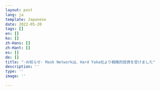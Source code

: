 ```yaml
---
layout: post
lang: ja
template: Japanese
date: 2022-05-20
tags: []
en: []
ko: []
zh-Hans: []
zh-Hant: []
es: []
de: []
title: "-お知らせ- Mask Networkは、Hard Yaka社より戦略的投資を受けました"
description: ''
type: ''
image: ''

---
```

